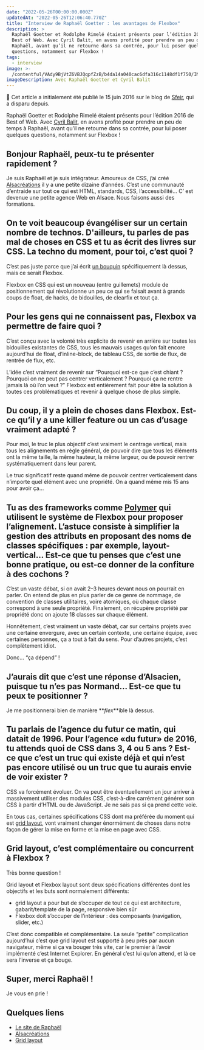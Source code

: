 ```yaml
---
date: "2022-05-26T00:00:00.000Z"
updatedAt: "2022-05-26T12:06:40.770Z"
title: "Interview de Raphaël Goetter : les avantages de Flexbox"
description: >
  Raphaël Goetter et Rodolphe Rimelé étaient présents pour l’édition 2016 de
  Best of Web. Avec Cyril Balit, en avons profité pour prendre un peu de temps à
  Raphaël, avant qu’il ne retourne dans sa contrée, pour lui poser quelques
  questions, notamment sur Flexbox !
tags:
  - interview
image: >-
  /contentful/VAdy9BjVtZ6VBJQqpfZzB/b4da14a040cac6dfa316c1148df1f750/IMG_3362.JPG
imageDescription: Avec Raphaêl Goetter et Cyril Balit
---
```


📢 Cet article a initialement été publié le 15 juin 2016 sur le blog de [Sfeir](https://www.sfeir.com/fr/), qui a disparu depuis.

Raphaël Goetter et Rodolphe Rimelé étaient présents pour l’édition 2016 de Best of Web. Avec [Cyril Balit](https://twitter.com/cbalit), en avons profité pour prendre un peu de temps à Raphaël, avant qu’il ne retourne dans sa contrée, pour lui poser quelques questions, notamment sur Flexbox !

## Bonjour Raphaël, peux-tu te présenter rapidement ?

Je suis Raphaël et je suis intégrateur. Amoureux de CSS, j’ai créé [Alsacréations](http://www.alsacreations.com/) il y a une petite dizaine d’années. C&rsquo;est une communauté d’entraide sur tout ce qui est HTML, standards, CSS, l’accessibilité&#8230; C&rsquo; est devenue une petite agence Web en Alsace. Nous faisons aussi des formations.

## On te voit beaucoup évangéliser sur un certain nombre de technos. D'ailleurs, tu parles de pas mal de choses en CSS et tu as écrit des livres sur CSS. La techno du moment, pour toi, c’est quoi ?

C’est pas juste parce que j’ai écrit [un bouquin](https://goetter.fr/livres/flexbox/) spécifiquement là dessus, mais ce serait Flexbox.

Flexbox en CSS qui est un nouveau (entre guillemets) module de positionnement qui révolutionne un peu ce qui se faisait avant à grands coups de float, de hacks, de bidouilles, de clearfix et tout ça.

## Pour les gens qui ne connaissent pas, Flexbox va permettre de faire quoi ?

C’est conçu avec la volonté très explicite de revenir en arrière sur toutes les bidouilles existantes de CSS, tous les mauvais usages qu’on fait encore aujourd’hui de float, d’inline-block, de tableau CSS, de sortie de flux, de rentrée de flux, etc.

L’idée c’est vraiment de revenir sur “Pourquoi est-ce que c’est chiant ? Pourquoi on ne peut pas centrer verticalement ? Pourquoi ça ne rentre jamais là où l’on veut ?” Flexbox est entièrement fait pour être la solution à toutes ces problématiques et revenir à quelque chose de plus simple.

## Du coup, il y a plein de choses dans Flexbox. Est-ce qu’il y a une killer feature ou un cas d’usage vraiment adapté ?

Pour moi, le truc le plus objectif c’est vraiment le centrage vertical, mais tous les alignements en règle général, de pouvoir dire que tous les éléments ont la même taille, la même hauteur, la même largeur, ou de pouvoir rentrer systématiquement dans leur parent.

Le truc significatif reste quand même de pouvoir centrer verticalement dans n’importe quel élément avec une propriété. On a quand même mis 15 ans pour avoir ça…

## Tu as des frameworks comme [Polymer](https://www.polymer-project.org/) qui utilisent le système de Flexbox pour proposer l’alignement. L’astuce consiste à simplifier la gestion des attributs en proposant des noms de classes spécifiques : par exemple, layout-vertical… Est-ce que tu penses que c’est une bonne pratique, ou est-ce donner de la confiture à des cochons ?

C’est un vaste débat, si on avait 2–3 heures devant nous on pourrait en parler. On entend de plus en plus parler de ce genre de nommage, de convention de classes utilitaires, voire atomiques, où chaque classe correspond à une seule propriété. Finalement, on récupère propriété par propriété donc on ajoute 18 classes sur chaque élément.

Honnêtement, c’est vraiment un vaste débat, car sur certains projets avec une certaine envergure, avec un certain contexte, une certaine équipe, avec certaines personnes, ça a tout à fait du sens. Pour d’autres projets, c’est complètement idiot.

Donc… “ça dépend” !

## J’aurais dit que c’est une réponse d’Alsacien, puisque tu n’es pas Normand… Est-ce que tu peux te positionner ?

Je me positionnerai bien de manière **_flex_**ible là dessus.

## Tu parlais de l’agence du futur ce matin, qui datait de 1996. Pour l’agence «du futur» de 2016, tu attends quoi de CSS dans 3, 4 ou 5 ans ? Est-ce que c’est un truc qui existe déjà et qui n’est pas encore utilisé ou un truc que tu aurais envie de voir exister ?

CSS va forcément évoluer. On va peut être éventuellement un jour arriver à massivement utiliser des modules CSS, c’est-à-dire carrément générer son CSS à partir d’HTML ou de JavaScript. Je ne sais pas si ça prend cette voie.

En tous cas, certaines spécifications CSS dont ma préférée du moment qui est [grid layout](https://www.w3.org/TR/css3-grid-layout/), vont vraiment changer énormément de choses dans notre façon de gérer la mise en forme et la mise en page avec CSS.

## Grid layout, c’est complémentaire ou concurrent à Flexbox ?

Très bonne question !

Grid layout et Flexbox layout sont deux spécifications différentes dont les objectifs et les buts sont normalement différents:

- grid layout a pour but de s’occuper de tout ce qui est architecture, gabarit/template de la page, responsive bien sûr
- Flexbox doit s’occuper de l’intérieur : des composants (navigation, slider, etc.)

C’est donc compatible et complémentaire. La seule “petite” complication aujourd’hui c’est que grid layout est supporté à peu près par aucun navigateur, même si ça va bouger très vite, car le premier à l’avoir implémenté c’est Internet Explorer. En général c’est lui qu’on attend, et là ce sera l’inverse et ça bouge.

## Super, merci Raphaël !

Je vous en prie !

## Quelques liens

- [Le site de Raphaël](http://goetter.fr/)
- [Alsacréations](http://www.alsacreations.com/)
- [Grid layout](https://www.w3.org/TR/css3-grid-layout/)

